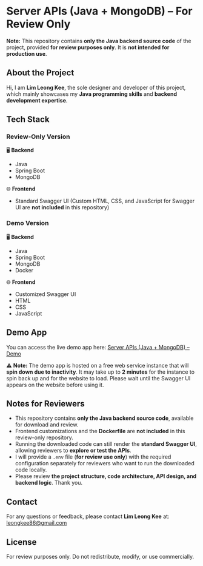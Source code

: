 # Server APIs (Java + MongoDB) – For Review Only

**Note:** This repository contains **only the Java backend source code** of the project, provided **for review purposes only**. It is **not intended for production use**.

## About the Project

Hi, I am **Lim Leong Kee**, the sole designer and developer of this project, which mainly showcases my **Java programming skills** and **backend development expertise**.

## Tech Stack

### Review-Only Version

🖥️ **Backend**
- Java
- Spring Boot
- MongoDB

🌐 **Frontend**
- Standard Swagger UI
  (Custom HTML, CSS, and JavaScript for Swagger UI are **not included** in this repository)

### Demo Version

🖥️ **Backend**
- Java
- Spring Boot
- MongoDB
- Docker

🌐 **Frontend**
- Customized Swagger UI
- HTML
- CSS
- JavaScript

## Demo App

You can access the live demo app here:
[Server APIs (Java + MongoDB) – Demo](https://leongkee-java-rest-api-docker.onrender.com/index.html)

⚠️ **Note:** The demo app is hosted on a free web service instance that will **spin down due to inactivity**. It may take up to **2 minutes** for the instance to spin back up and for the website to load. Please wait until the Swagger UI appears on the website before using it.

## Notes for Reviewers

- This repository contains **only the Java backend source code**, available for download and review.
- Frontend customizations and the **Dockerfile** are **not included** in this review-only repository.
- Running the downloaded code can still render the **standard Swagger UI**, allowing reviewers to **explore or test the APIs**.
- I will provide a `.env` file (**for review use only**) with the required configuration separately for reviewers who want to run the downloaded code locally.
- Please review **the project structure, code architecture, API design, and backend logic**. Thank you.

## Contact

For any questions or feedback, please contact **Lim Leong Kee** at: leongkee86@gmail.com

## License

For review purposes only. Do not redistribute, modify, or use commercially.

